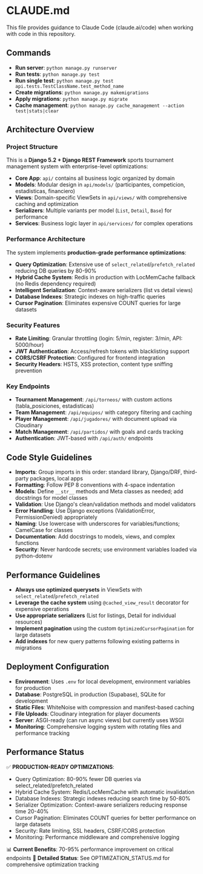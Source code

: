 # CLAUDE.md

This file provides guidance to Claude Code (claude.ai/code) when working with code in this repository.

## Commands

- **Run server**: `python manage.py runserver`
- **Run tests**: `python manage.py test`
- **Run single test**: `python manage.py test api.tests.TestClassName.test_method_name`
- **Create migrations**: `python manage.py makemigrations`
- **Apply migrations**: `python manage.py migrate`
- **Cache management**: `python manage.py cache_management --action test|stats|clear`

## Architecture Overview

### Project Structure
This is a **Django 5.2 + Django REST Framework** sports tournament management system with enterprise-level optimizations:

- **Core App**: `api/` contains all business logic organized by domain
- **Models**: Modular design in `api/models/` (participantes, competicion, estadisticas, financiero)
- **Views**: Domain-specific ViewSets in `api/views/` with comprehensive caching and optimization
- **Serializers**: Multiple variants per model (`List`, `Detail`, `Base`) for performance
- **Services**: Business logic layer in `api/services/` for complex operations

### Performance Architecture
The system implements **production-grade performance optimizations**:

- **Query Optimization**: Extensive use of `select_related`/`prefetch_related` reducing DB queries by 80-90%
- **Hybrid Cache System**: Redis in production with LocMemCache fallback (no Redis dependency required)
- **Intelligent Serialization**: Context-aware serializers (list vs detail views)
- **Database Indexes**: Strategic indexes on high-traffic queries
- **Cursor Pagination**: Eliminates expensive COUNT queries for large datasets

### Security Features
- **Rate Limiting**: Granular throttling (login: 5/min, register: 3/min, API: 5000/hour)
- **JWT Authentication**: Access/refresh tokens with blacklisting support
- **CORS/CSRF Protection**: Configured for frontend integration
- **Security Headers**: HSTS, XSS protection, content type sniffing prevention

### Key Endpoints
- **Tournament Management**: `/api/torneos/` with custom actions (tabla_posiciones, estadisticas)
- **Team Management**: `/api/equipos/` with category filtering and caching
- **Player Management**: `/api/jugadores/` with document upload via Cloudinary
- **Match Management**: `/api/partidos/` with goals and cards tracking
- **Authentication**: JWT-based with `/api/auth/` endpoints

## Code Style Guidelines

- **Imports**: Group imports in this order: standard library, Django/DRF, third-party packages, local apps
- **Formatting**: Follow PEP 8 conventions with 4-space indentation
- **Models**: Define `__str__` methods and Meta classes as needed; add docstrings for model classes
- **Validation**: Use Django's clean/validation methods and model validators
- **Error Handling**: Use Django exceptions (ValidationError, PermissionDenied) appropriately
- **Naming**: Use lowercase with underscores for variables/functions; CamelCase for classes
- **Documentation**: Add docstrings to models, views, and complex functions
- **Security**: Never hardcode secrets; use environment variables loaded via python-dotenv

## Performance Guidelines

- **Always use optimized querysets** in ViewSets with `select_related`/`prefetch_related`
- **Leverage the cache system** using `@cached_view_result` decorator for expensive operations
- **Use appropriate serializers** (List for listings, Detail for individual resources)
- **Implement pagination** using the custom `OptimizedCursorPagination` for large datasets
- **Add indexes** for new query patterns following existing patterns in migrations

## Deployment Configuration

- **Environment**: Uses `.env` for local development, environment variables for production
- **Database**: PostgreSQL in production (Supabase), SQLite for development
- **Static Files**: WhiteNoise with compression and manifest-based caching
- **File Uploads**: Cloudinary integration for player documents
- **Server**: ASGI-ready (can run async views) but currently uses WSGI
- **Monitoring**: Comprehensive logging system with rotating files and performance tracking

## Performance Status

✅ **PRODUCTION-READY OPTIMIZATIONS**:
- Query Optimization: 80-90% fewer DB queries via select_related/prefetch_related
- Hybrid Cache System: Redis/LocMemCache with automatic invalidation
- Database Indexes: Strategic indexes reducing search time by 50-80%
- Serializer Optimization: Context-aware serializers reducing response time 20-40%
- Cursor Pagination: Eliminates COUNT queries for better performance on large datasets
- Security: Rate limiting, SSL headers, CSRF/CORS protection
- Monitoring: Performance middleware and comprehensive logging

📊 **Current Benefits**: 70-95% performance improvement on critical endpoints
📁 **Detailed Status**: See OPTIMIZATION_STATUS.md for comprehensive optimization tracking